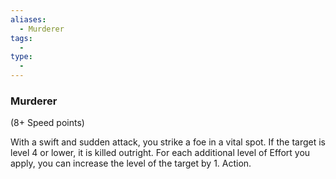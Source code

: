 ```yaml
---
aliases:
  - Murderer
tags:
  - 
type:
  - 
---
```

### Murderer

(8+ Speed points)

With a swift and sudden attack, you strike a foe in a vital spot. If the target is level 4 or lower, it is killed outright. For each additional level of Effort you apply, you can increase the level of the target by 1. Action.